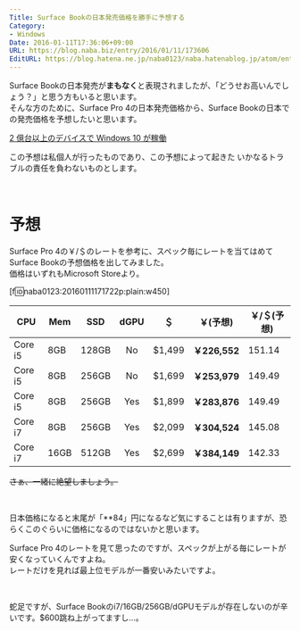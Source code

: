 ```yaml
---
Title: Surface Bookの日本発売価格を勝手に予想する
Category:
- Windows
Date: 2016-01-11T17:36:06+09:00
URL: https://blog.naba.biz/entry/2016/01/11/173606
EditURL: https://blog.hatena.ne.jp/naba0123/naba.hatenablog.jp/atom/entry/6653586347152613639
---
```


Surface Bookの日本発売が**まもなく**と表現されましたが、「どうせお高いんでしょう？」と思う方もいると思います。  
そんな方のために、Surface Pro 4の日本発売価格から、Surface Bookの日本での発売価格を予想したいと思います。

[2 億台以上のデバイスで Windows 10 が稼働](http://blogs.technet.com/b/microsoft_japan_corporate_blog/archive/2016/01/05/2-windows-10.aspx)

この予想は私個人が行ったものであり、この予想によって起きた いかなるトラブルの責任を負わないものとします。

<br>

<!-- more -->

# 予想


Surface Pro 4の￥/＄のレートを参考に、スペック毎にレートを当てはめてSurface Bookの予想価格を出してみました。  
価格はいずれもMicrosoft Storeより。

[f:id:naba0123:20160111171722p:plain:w450]


|CPU|Mem|SSD|dGPU|＄|￥(予想)|￥/＄(予想)|
|---|---|---|:-:|:-:|:-:|-----|
|Core i5|8GB|128GB|No|$1,499|**￥226,552**|151.14|
|Core i5|8GB|256GB|No|$1,699|**￥253,979**|149.49|
|Core i5|8GB|256GB|Yes|$1,899|**￥283,876**|149.49|
|Core i7|8GB|256GB|Yes|$2,099|**￥304,524**|145.08|
|Core i7|16GB|512GB|Yes|$2,699|**￥384,149**|142.33|

<del>さぁ、一緒に絶望しましょう。</del>

<br>

日本価格になると末尾が「**84」円になるなど気にすることは有りますが、恐らくこのぐらいに価格になるのではないかと思います。

Surface Pro 4のレートを見て思ったのですが、スペックが上がる毎にレートが安くなっていくんですよね。  
レートだけを見れば最上位モデルが一番安いみたいですよ。

<br>

蛇足ですが、Surface Bookのi7/16GB/256GB/dGPUモデルが存在しないのが辛いです。$600跳ね上がってますし…。

<br>

<br>
